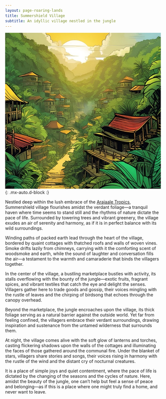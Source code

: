 ```yaml
---
layout: page-roaring-lands
title: Summershield Village
subtitle: An idyllic village nestled in the jungle
---
```


![Summershield Village](/assets/img/regions/summershield-village.jpeg){: .mx-auto.d-block :}

Nestled deep within the lush embrace of the [Arajaale Tropics](/roaring-lands/codex/regions/arajaale-tropics), Summershield village flourishes amidst the verdant foliage—a tranquil haven where time seems to stand still and the rhythms of nature dictate the pace of life. Surrounded by towering trees and vibrant greenery, the village exudes an air of serenity and harmony, as if it is in perfect balance with its wild surroundings.

Winding paths of packed earth lead through the heart of the village, bordered by quaint cottages with thatched roofs and walls of woven vines. Smoke drifts lazily from chimneys, carrying with it the comforting scent of woodsmoke and earth, while the sound of laughter and conversation fills the air—a testament to the warmth and camaraderie that binds the villagers together.

In the center of the village, a bustling marketplace bustles with activity, its stalls overflowing with the bounty of the jungle—exotic fruits, fragrant spices, and vibrant textiles that catch the eye and delight the senses. Villagers gather here to trade goods and gossip, their voices mingling with the rustle of leaves and the chirping of birdsong that echoes through the canopy overhead.

Beyond the marketplace, the jungle encroaches upon the village, its thick foliage serving as a natural barrier against the outside world. Yet far from feeling confined, the villagers embrace their verdant surroundings, drawing inspiration and sustenance from the untamed wilderness that surrounds them.

At night, the village comes alive with the soft glow of lanterns and torches, casting flickering shadows upon the walls of the cottages and illuminating the faces of those gathered around the communal fire. Under the blanket of stars, villagers share stories and songs, their voices rising in harmony with the rustle of the wind and the distant cry of nocturnal creatures.

It is a place of simple joys and quiet contentment, where the pace of life is dictated by the changing of the seasons and the cycles of nature. Here, amidst the beauty of the jungle, one can’t help but feel a sense of peace and belonging—as if this is a place where one might truly find a home, and never want to leave.